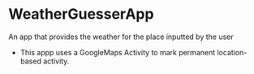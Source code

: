 # WeatherGuesserApp
An app that provides the weather for the place inputted by the user
* This appp uses a GoogleMaps Activity to mark permanent location-based activity. 
